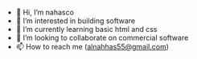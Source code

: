 - 👋 Hi, I’m nahasco
- 👀 I’m interested in building software
- 🌱 I’m currently learning basic html and css
- 💞️ I’m looking to collaborate on commercial software
- 📫 How to reach me (alnahhas55@gmail.com)

<!---
nahasco/nahasco is a ✨ special ✨ repository because its `README.md` (this file) appears on your GitHub profile.
You can click the Preview link to take a look at your changes.
--->
